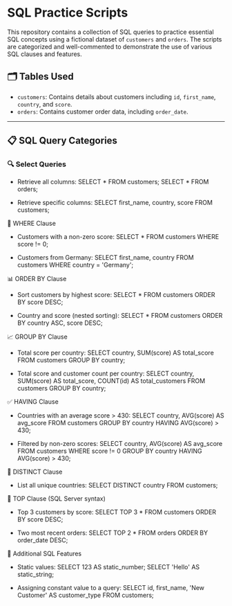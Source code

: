 # SQL Practice Scripts

This repository contains a collection of SQL queries to practice essential SQL concepts using a fictional dataset of `customers` and `orders`. The scripts are categorized and well-commented to demonstrate the use of various SQL clauses and features.

## 🗂️ Tables Used

- `customers`: Contains details about customers including `id`, `first_name`, `country`, and `score`.
- `orders`: Contains customer order data, including `order_date`.

---

## 📋 SQL Query Categories

### 🔍 Select Queries
- Retrieve all columns:
  SELECT * FROM customers;
  SELECT * FROM orders;
  
- Retrieve specific columns:
  SELECT first_name, country, score FROM customers;
  
📌 WHERE Clause
- Customers with a non-zero score:
  SELECT * FROM customers WHERE score != 0;

- Customers from Germany:
  SELECT first_name, country FROM customers WHERE country = 'Germany';

📊 ORDER BY Clause
- Sort customers by highest score:
  SELECT * FROM customers ORDER BY score DESC;
  
- Country and score (nested sorting):
  SELECT * FROM customers ORDER BY country ASC, score DESC;
  
📈 GROUP BY Clause
- Total score per country:
  SELECT country, SUM(score) AS total_score FROM customers GROUP BY country;

- Total score and customer count per country:
  SELECT country, SUM(score) AS total_score, COUNT(id) AS total_customers FROM customers GROUP BY country;

✅ HAVING Clause
-  Countries with an average score > 430:
  SELECT country, AVG(score) AS avg_score FROM customers GROUP BY country HAVING AVG(score) > 430;

-  Filtered by non-zero scores:
  SELECT country, AVG(score) AS avg_score 
  FROM customers 
  WHERE score != 0 
  GROUP BY country 
  HAVING AVG(score) > 430;

🧹 DISTINCT Clause
- List all unique countries:
  SELECT DISTINCT country FROM customers;

🎯 TOP Clause (SQL Server syntax)
- Top 3 customers by score:
  SELECT TOP 3 * FROM customers ORDER BY score DESC;

- Two most recent orders:
  SELECT TOP 2 * FROM orders ORDER BY order_date DESC;

🧪 Additional SQL Features
- Static values:
  SELECT 123 AS static_number;
  SELECT 'Hello' AS static_string;

- Assigning constant value to a query:
  SELECT id, first_name, 'New Customer' AS customer_type FROM customers;
